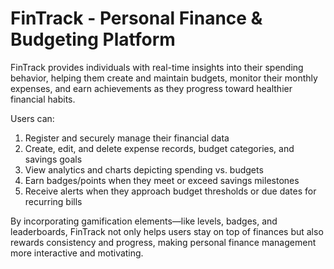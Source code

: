 # FinTrack - Personal Finance & Budgeting Platform

FinTrack provides individuals with real-time insights into their spending behavior, helping them create and maintain budgets, monitor their monthly expenses, and earn achievements as they progress toward healthier financial habits.

Users can:

 1) Register and securely manage their financial data
 2) Create, edit, and delete expense records, budget categories, and savings goals
 3) View analytics and charts depicting spending vs. budgets
 4) Earn badges/points when they meet or exceed savings milestones
 5) Receive alerts when they approach budget thresholds or due dates for recurring bills

By incorporating gamification elements—like levels, badges, and leaderboards, FinTrack not only helps users stay on top of finances but also rewards consistency and progress, making personal finance management more interactive and motivating.
